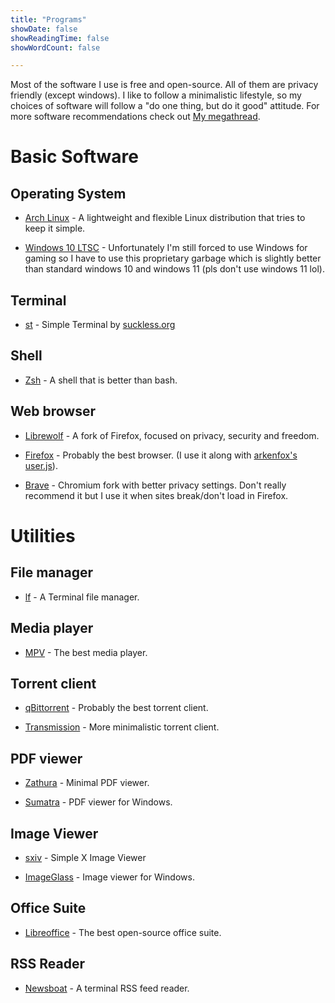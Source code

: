 ```yaml
---
title: "Programs"
showDate: false
showReadingTime: false
showWordCount: false

---
```


Most of the software I use is free and open-source. All of them are privacy friendly (except windows). I like to follow a minimalistic lifestyle, so my choices of software will follow a "do one thing, but do it good" attitude. For more software recommendations check out [My megathread](https://sajayprakash.github.io/megathread/).

# Basic Software

## Operating System

- [Arch Linux](https://archlinux.org/) - A lightweight and flexible Linux distribution that tries to keep it simple. 

- [Windows 10 LTSC](https://isofiles.bd581e55.workers.dev/) - Unfortunately I'm still forced to use Windows for gaming so I have to use this proprietary garbage which is slightly better than standard windows 10 and windows 11 (pls don't use windows 11 lol).

## Terminal

- [st](https://github.com/sajayprakash/st) - Simple Terminal by [suckless.org](https://suckless.org/)

## Shell

- [Zsh](https://www.zsh.org/) - A shell that is better than bash.

## Web browser

- [Librewolf](https://librewolf.net/) - A fork of Firefox, focused on privacy, security and freedom.

- [Firefox](https://www.mozilla.org/en-US/firefox/new/) - Probably the best browser. (I use it along with [arkenfox's user.js](https://github.com/arkenfox/user.js)).

- [Brave](https://brave.com/) - Chromium fork with better privacy settings. Don't really recommend it but I use it when sites break/don't load in Firefox.

# Utilities

## File manager

- [lf](https://github.com/gokcehan/lf) - A Terminal file manager.

## Media player

- [MPV](https://mpv.io/) - The best media player.

## Torrent client

- [qBittorrent](https://www.qbittorrent.org/) - Probably the best torrent client.

- [Transmission](https://github.com/transmission/transmission) - More minimalistic torrent client.

## PDF viewer

- [Zathura](https://github.com/pwmt/zathura) - Minimal PDF viewer.

- [Sumatra](https://www.sumatrapdfreader.org/free-pdf-reader) - PDF viewer for Windows.

## Image Viewer

- [sxiv](https://github.com/muennich/sxiv) - Simple X Image Viewer

- [ImageGlass](https://imageglass.org/) - Image viewer for Windows.

## Office Suite

- [Libreoffice](https://www.libreoffice.org/) - The best open-source office suite.

## RSS Reader

- [Newsboat](https://newsboat.org/) - A terminal RSS feed reader.
